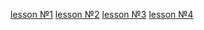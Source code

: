 [lesson №1](https://github.com/Mybono/python/tree/lesson1)
[lesson №2](https://github.com/Mybono/python/tree/lesson2)
[lesson №3](https://github.com/Mybono/python/tree/lesson3)
[lesson №4](https://github.com/Mybono/python/blob/lesson4/hw%204.py)
